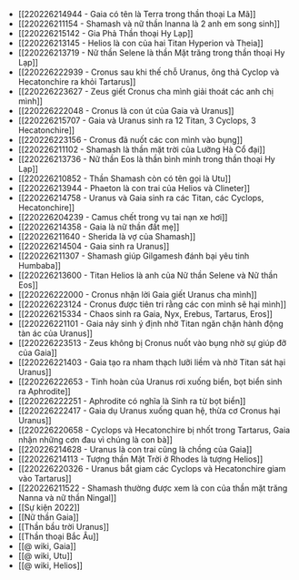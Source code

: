 - [[220226214944 - Gaia có tên là Terra trong thần thoại La Mã]]
- [[220226211154 - Shamash và nữ thần Inanna là 2 anh em song sinh]]
- [[220226215142 - Gia Phả Thần thoại Hy Lạp]]
- [[220226213145 - Helios là con của hai Titan Hyperion và Theia]]
- [[220226213719 - Nữ thần Selene là thần Mặt trăng trong thần thoại Hy Lạp]]
- [[220226222939 - Cronus sau khi thế chỗ Uranus, ông thả Cyclop và Hecatonchire ra khỏi Tartarus]]
- [[220226223627 - Zeus giết Cronus cha mình giải thoát các anh chị mình]]
- [[220226222048 - Cronus là con út của Gaia và Uranus]]
- [[220226215707 - Gaia và Uranus sinh ra 12 Titan, 3 Cyclops, 3 Hecatonchire]]
- [[220226223156 - Cronus đã nuốt các con mình vào bụng]]
- [[220226211102 - Shamash là thần mặt trời của Lưỡng Hà Cổ đại]]
- [[220226213736 - Nữ thần Eos là thần bình minh trong thần thoại Hy Lạp]]
- [[220226210852 - Thần Shamash còn có tên gọi là Utu]]
- [[220226213944 - Phaeton là con trai của Helios và Clineter]]
- [[220226214758 - Uranus và Gaia sinh ra các Titan, các Cyclops, Hecatonchire]]
- [[220226204239 - Camus chết trong vụ tai nạn xe hơi]]
- [[220226214358 - Gaia là nữ thần đất mẹ]]
- [[220226211640 - Sherida là vợ của Shamash]]
- [[220226214504 - Gaia sinh ra Uranus]]
- [[220226211307 - Shamash giúp Gilgamesh đánh bại yêu tinh Humbaba]]
- [[220226213600 - Titan Helios là anh của Nữ thần Selene và Nữ thần Eos]]
- [[220226222000 - Cronus nhận lời Gaia giết Uranus cha mình]]
- [[220226223124 - Cronus được tiên tri rằng các con mình sẽ hại mình]]
- [[220226215334 - Chaos sinh ra Gaia, Nyx, Erebus, Tartarus, Eros]]
- [[220226221101 - Gaia nảy sinh ý định nhờ Titan ngăn chặn hành động tàn ác của Uranus]]
- [[220226223513 - Zeus không bị Cronus nuốt vào bụng nhờ sự giúp đỡ của Gaia]]
- [[220226221403 - Gaia tạo ra nham thạch lưỡi liềm và nhờ Titan sát hại Uranus]]
- [[220226222653 - Tinh hoàn của Uranus rơi xuống biển, bọt biển sinh ra Aphrodite]]
- [[220226222251 - Aphrodite có nghĩa là Sinh ra từ bọt biển]]
- [[220226222417 - Gaia dụ Uranus xuống quan hệ, thừa cơ Cronus hại Uranus]]
- [[220226220658 - Cyclops và Hecatonchire bị nhốt trong Tartarus, Gaia nhận những cơn đau vì chúng là con bà]]
- [[220226214628 - Uranus là con trai cũng là chồng của Gaia]]
- [[220226214113 - Tượng thần Mặt Trời ở Rhodes là tượng Helios]]
- [[220226220326 - Uranus bắt giam các Cyclops và Hecatonchire giam vào Tartarus]]
- [[220226211522 - Shamash thường được xem là con của thần mặt trăng Nanna và nữ thần Ningal]]
- [[Sự kiện 2022]]
- [[Nữ thần Gaia]]
- [[Thần bầu trời Uranus]]
- [[Thần thoại Bắc Âu]]
- [[@ wiki, Gaia]]
- [[@ wiki, Utu]]
- [[@ wiki, Helios]]
